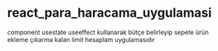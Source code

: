 # react_para_haracama_uygulamasi
component usestate useeffect kullanarak bütçe belirleyip
sepete ürün ekleme çıkarma kalan limit hesaplam uygulamasıdır
